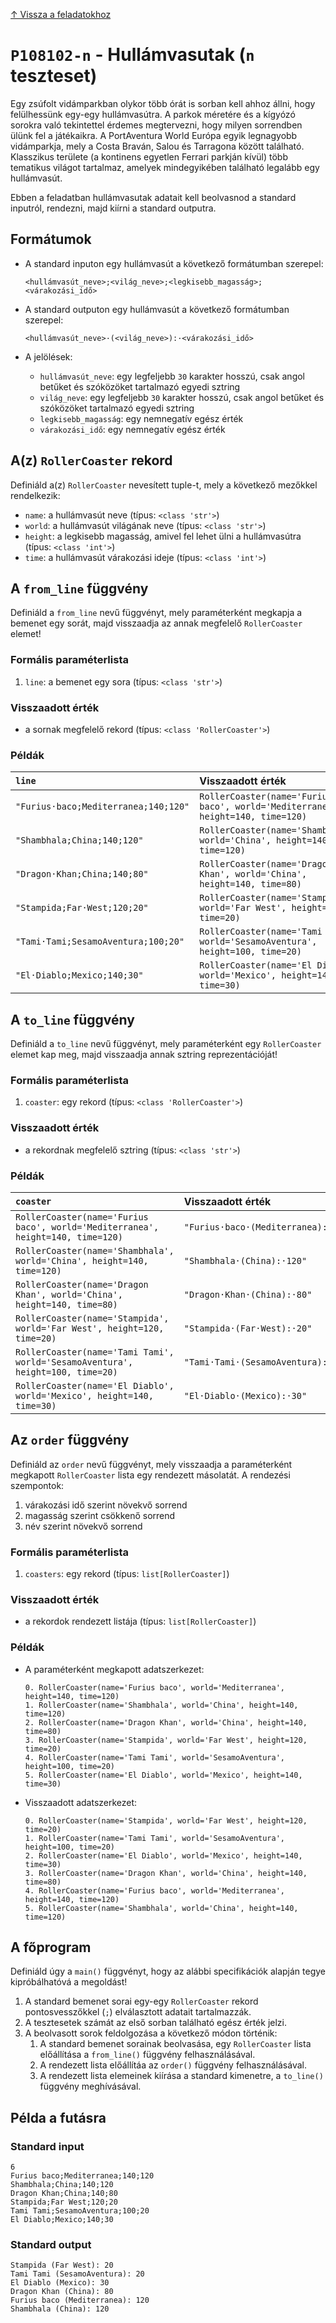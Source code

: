 [↑ Vissza a feladatokhoz](./README.md)

# `P108102-n` - Hullámvasutak (`n` teszteset)


Egy zsúfolt vidámparkban olykor több órát is sorban kell ahhoz állni, hogy felülhessünk egy-egy hullámvasútra.
A parkok méretére és a kígyózó sorokra való tekintettel érdemes megtervezni, hogy milyen sorrendben ülünk fel a
játékaikra. A PortAventura World Európa egyik legnagyobb vidámparkja, mely a Costa Braván, Salou és Tarragona között
található. Klasszikus területe (a kontinens egyetlen Ferrari parkján kívül) több tematikus világot tartalmaz,
amelyek mindegyikében található legalább egy hullámvasút.

Ebben a feladatban hullámvasutak adatait kell beolvasnod a standard inputról, rendezni, majd kiírni a standard outputra.


## Formátumok


* A standard inputon egy hullámvasút a következő formátumban szerepel:

    ```
    <hullámvasút_neve>;<világ_neve>;<legkisebb_magasság>;<várakozási_idő>
    ```

* A standard outputon egy hullámvasút a következő formátumban szerepel:

    ```
    <hullámvasút_neve>·(<világ_neve>):·<várakozási_idő>
    ```

* A jelölések:

    * `hullámvasút_neve`: egy legfeljebb `30` karakter hosszú, csak angol betűket és szóközöket tartalmazó egyedi sztring
    * `világ_neve`: egy legfeljebb `30` karakter hosszú, csak angol betűket és szóközöket tartalmazó egyedi sztring
    * `legkisebb_magasság`: egy nemnegatív egész érték
    * `várakozási_idő`: egy nemnegatív egész érték


## A(z) `RollerCoaster` rekord

Definiáld a(z) `RollerCoaster` nevesített tuple-t, mely a következő mezőkkel rendelkezik:

* `name`: a hullámvasút neve (típus: `<class 'str'>`)
* `world`: a hullámvasút világának neve (típus: `<class 'str'>`)
* `height`: a legkisebb magasság, amivel fel lehet ülni a hullámvasútra (típus: `<class 'int'>`)
* `time`: a hullámvasút várakozási ideje (típus: `<class 'int'>`)

## A `from_line` függvény

Definiáld a `from_line` nevű függvényt, mely paraméterként megkapja a bemenet egy sorát, majd visszaadja az annak megfelelő `RollerCoaster` elemet!

### Formális paraméterlista

1. `line`: a bemenet egy sora (típus: `<class 'str'>`)

### Visszaadott érték

* a sornak megfelelő rekord (típus: `<class 'RollerCoaster'>`)

### Példák

| `line` | Visszaadott érték | 
| :--- | :--- | 
| `"Furius·baco;Mediterranea;140;120"` | `RollerCoaster(name='Furius baco', world='Mediterranea', height=140, time=120)` |
| `"Shambhala;China;140;120"` | `RollerCoaster(name='Shambhala', world='China', height=140, time=120)` |
| `"Dragon·Khan;China;140;80"` | `RollerCoaster(name='Dragon Khan', world='China', height=140, time=80)` |
| `"Stampida;Far·West;120;20"` | `RollerCoaster(name='Stampida', world='Far West', height=120, time=20)` |
| `"Tami·Tami;SesamoAventura;100;20"` | `RollerCoaster(name='Tami Tami', world='SesamoAventura', height=100, time=20)` |
| `"El·Diablo;Mexico;140;30"` | `RollerCoaster(name='El Diablo', world='Mexico', height=140, time=30)` |

## A `to_line` függvény

Definiáld a `to_line` nevű függvényt, mely paraméterként egy `RollerCoaster` elemet kap meg, majd visszaadja annak sztring reprezentációját!

### Formális paraméterlista

1. `coaster`: egy rekord (típus: `<class 'RollerCoaster'>`)

### Visszaadott érték

* a rekordnak megfelelő sztring (típus: `<class 'str'>`)

### Példák

| `coaster` | Visszaadott érték | 
| :--- | :--- | 
| `RollerCoaster(name='Furius baco', world='Mediterranea', height=140, time=120)` | `"Furius·baco·(Mediterranea):·120"` |
| `RollerCoaster(name='Shambhala', world='China', height=140, time=120)` | `"Shambhala·(China):·120"` |
| `RollerCoaster(name='Dragon Khan', world='China', height=140, time=80)` | `"Dragon·Khan·(China):·80"` |
| `RollerCoaster(name='Stampida', world='Far West', height=120, time=20)` | `"Stampida·(Far·West):·20"` |
| `RollerCoaster(name='Tami Tami', world='SesamoAventura', height=100, time=20)` | `"Tami·Tami·(SesamoAventura):·20"` |
| `RollerCoaster(name='El Diablo', world='Mexico', height=140, time=30)` | `"El·Diablo·(Mexico):·30"` |

## Az `order` függvény

Definiáld az `order` nevű függvényt, mely visszaadja a paraméterként megkapott `RollerCoaster` lista egy rendezett másolatát. A rendezési szempontok:

1. várakozási idő szerint növekvő sorrend
1. magasság szerint csökkenő sorrend
1. név szerint növekvő sorrend

### Formális paraméterlista

1. `coasters`: egy rekord (típus: `list[RollerCoaster]`)

### Visszaadott érték

* a rekordok rendezett listája (típus: `list[RollerCoaster]`)

### Példák


* A paraméterként megkapott adatszerkezet:

    ```
	0. RollerCoaster(name='Furius baco', world='Mediterranea', height=140, time=120)
	1. RollerCoaster(name='Shambhala', world='China', height=140, time=120)
	2. RollerCoaster(name='Dragon Khan', world='China', height=140, time=80)
	3. RollerCoaster(name='Stampida', world='Far West', height=120, time=20)
	4. RollerCoaster(name='Tami Tami', world='SesamoAventura', height=100, time=20)
	5. RollerCoaster(name='El Diablo', world='Mexico', height=140, time=30)
    ```

* Visszaadott adatszerkezet:

    ```
	0. RollerCoaster(name='Stampida', world='Far West', height=120, time=20)
	1. RollerCoaster(name='Tami Tami', world='SesamoAventura', height=100, time=20)
	2. RollerCoaster(name='El Diablo', world='Mexico', height=140, time=30)
	3. RollerCoaster(name='Dragon Khan', world='China', height=140, time=80)
	4. RollerCoaster(name='Furius baco', world='Mediterranea', height=140, time=120)
	5. RollerCoaster(name='Shambhala', world='China', height=140, time=120)
    ```


## A főprogram

Definiáld úgy a `main()` függvényt, hogy az alábbi specifikációk alapján tegye kipróbálhatóvá a megoldást!

1. A standard bemenet sorai egy-egy `RollerCoaster` rekord pontosvesszőkkel (`;`) elválasztott adatait tartalmazzák.
1. A tesztesetek számát az első sorban található egész érték jelzi.
1. A beolvasott sorok feldolgozása a következő módon történik:
   1. A standard bemenet sorainak beolvasása, egy `RollerCoaster` lista előállítása a `from_line()` függvény felhasználásával.
   1. A rendezett lista előállítáa az `order()` függvény felhasználásával.
   1. A rendezett lista elemeinek kiírása a standard kimenetre, a `to_line()` függvény meghívásával.

## Példa a futásra

### Standard input

```
6
Furius baco;Mediterranea;140;120
Shambhala;China;140;120
Dragon Khan;China;140;80
Stampida;Far West;120;20
Tami Tami;SesamoAventura;100;20
El Diablo;Mexico;140;30
```

### Standard output

```
Stampida (Far West): 20
Tami Tami (SesamoAventura): 20
El Diablo (Mexico): 30
Dragon Khan (China): 80
Furius baco (Mediterranea): 120
Shambhala (China): 120
```